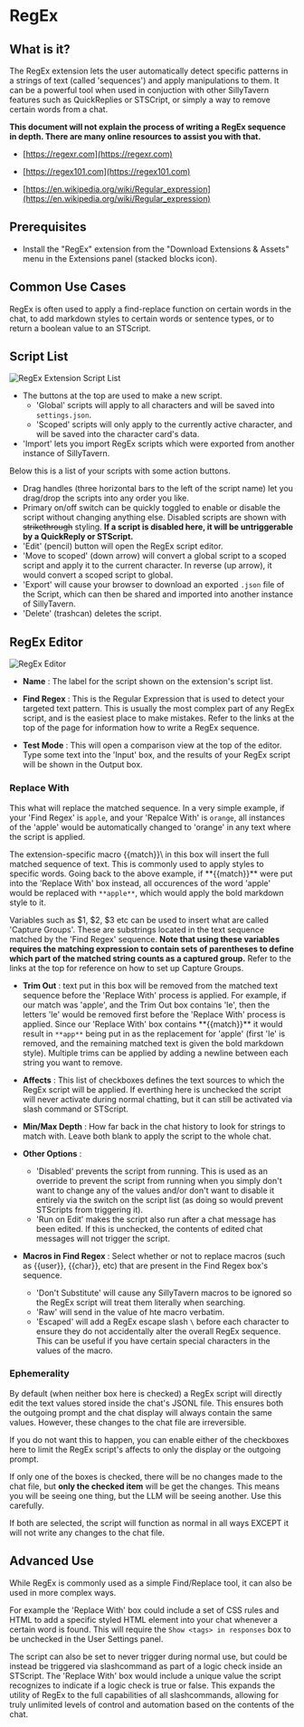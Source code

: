 # RegEx

## What is it?

The RegEx extension lets the user automatically detect specific patterns in a strings of text (called 'sequences') and apply manipulations to them. It can be a powerful tool when used in conjuction with other SillyTavern features such as QuickReplies or STSCript, or simply a way to remove certain words from a chat.

**This document will not explain the process of writing a RegEx sequence in depth. There are many online resources to assist you with that.**

- [https://regexr.com](https://regexr.com)

- [https://regex101.com](https://regex101.com)

- [https://en.wikipedia.org/wiki/Regular_expression](https://en.wikipedia.org/wiki/Regular_expression)

## Prerequisites

- Install the "RegEx" extension from the "Download Extensions & Assets" menu in the Extensions panel (stacked blocks icon).

## Common Use Cases

RegEx is often used to apply a find-replace function on certain words in the chat, to add markdown styles to certain words or sentence types, or to return a boolean value to an STScript.

## Script List

![RegEx Extension Script List](/static/extensions/regex-listview.png)

- The buttons at the top are used to make a new script.
  - 'Global' scripts will apply to all characters and will be saved into `settings.json`.
  - 'Scoped' scripts will only apply to the currently active character, and will be saved into the character card's data.
- 'Import' lets you import RegEx scripts which were exported from another instance of SillyTavern.

Below this is a list of your scripts with some action buttons.

- Drag handles (three horizontal bars to the left of the script name) let you drag/drop the scripts into any order you like.
- Primary on/off switch can be quickly toggled to enable or disable the script without changing anything else. Disabled scripts are shown with ~~strikethrough~~ styling. **If a script is disabled here, it will be untriggerable by a QuickReply or STScript.**
- 'Edit' (pencil) button will open the RegEx script editor.
- 'Move to scoped' (down arrow) will convert a global script to a scoped script and apply it to the current character. In reverse (up arrow), it would convert a scoped script to global.
- 'Export' will cause your browser to download an exported `.json` file of the Script, which can then be shared and imported into another instance of SillyTavern.
- 'Delete' (trashcan) deletes the script.

## RegEx Editor

![RegEx Editor](/static/extensions/regex-editor.png)

- **Name** : The label for the script shown on the extension's script list.

- **Find Regex** : This is the Regular Expression that is used to detect your targeted text pattern. This is usually the most complex part of any RegEx script, and is the easiest place to make mistakes. Refer to the links at the top of the page for information how to write a RegEx sequence.

- **Test Mode** : This will open a comparison view at the top of the editor. Type some text into the 'Input' box, and the results of your RegEx script will be shown in the Output box.

### Replace With

This what will replace the matched sequence. In a very simple example, if your 'Find Regex' is `apple`, and your 'Repalce With' is `orange`, all instances of the 'apple' would be automatically changed to 'orange' in any text where the script is applied.

The extension-specific macro \{\{match\}\}\ in this box will insert the full matched sequence of text. This is commonly used to apply styles to specific words. Going back to the above example, if \*\*\{\{match\}\}\*\* were put into the 'Replace With' box instead, all occurences of the word 'apple' would be replaced with `**apple**`, which would apply the bold markdown style to it.

Variables such as $1, $2, $3 etc can be used to insert what are called 'Capture Groups'. These are substrings located in the text sequence matched by the 'Find Regex' sequence. **Note that using these variables requires the matching expression to contain sets of parentheses to define which part of the matched string counts as a captured group.** Refer to the links at the top for reference on how to set up Capture Groups.

- **Trim Out** : text put in this box will be removed from the matched text sequence before the 'Replace With' process is applied. For example, if our match was 'apple', and the Trim Out box contains 'le', then the letters 'le' would be removed first before the 'Replace With' process is applied. Since our 'Replace With' box contains \*\*\{\{match\}\}\*\* it would result in `**app**` being put in as the replacement for 'apple' (first 'le' is removed, and the remaining matched text is given the bold markdown style). Multiple trims can be applied by adding a newline between each string you want to remove.

- **Affects** : This list of checkboxes defines the text sources to which the RegEx script will be applied. If everthing here is unchecked the script will never activate during normal chatting, but it can still be activated via slash command or STScript.

- **Min/Max Depth** : How far back in the chat history to look for strings to match with. Leave both blank to apply the script to the whole chat.

- **Other Options** :
  - 'Disabled' prevents the script from running. This is used as an override to prevent the script from running when you simply don't want to change any of the values and/or don't want to disable it entirely via the switch on the script list (as doing so would prevent STScripts from triggering it).
  - 'Run on Edit' makes the script also run after a chat message has been edited. If this is unchecked, the contents of edited chat messages will not trigger the script.

- **Macros in Find Regex** : Select whether or not to replace macros (such as \{\{user\}\}, \{\{char\}\}, etc) that are present in the Find Regex box's sequence.
  - 'Don't Substitute' will cause any SillyTavern macros to be ignored so the RegEx script will treat them literally when searching.
  - 'Raw' will send in the value of hte macro verbatim.
  - 'Escaped' will add a RegEx escape slash `\` before each character to ensure they do not accidentally alter the overall RegEx sequence. This can be useful if you have certain special characters in the values of the macro.

### Ephemerality

By default (when neither box here is checked) a RegEx script will directly edit the text values stored inside the chat's JSONL file. This ensures both the outgoing prompt and the chat display will always contain the same values. However, these changes to the chat file are irreversible.

If you do not want this to happen, you can enable either of the checkboxes here to limit the RegEx script's affects to only the display or the outgoing prompt.

If only one of the boxes is checked, there will be no changes made to the chat file, but **only the checked item** will be get the changes. This means you will be seeing one thing, but the LLM will be seeing another. Use this carefully.

If both are selected, the script will function as normal in all ways EXCEPT it will not write any changes to the chat file.

## Advanced Use

While RegEx is commonly used as a simple Find/Replace tool, it can also be used in more complex ways.

For example the 'Replace With' box could include a set of CSS rules and HTML to add a specific styled HTML element into your chat whenever a certain word is found. This will require the `Show <tags> in responses` box to be unchecked in the User Settings panel.

The script can also be set to never trigger during normal use, but could be instead be triggered via slashcommand as part of a logic check inside an STScript. The 'Replace With' box would include a unique value the script recognizes to indicate if a logic check is true or false. This expands the utility of RegEx to the full capabilities of all slashcommands, allowing for truly unlimited levels of control and automation based on the contents of the chat.
